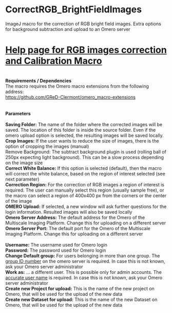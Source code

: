 # CorrectRGB_BrightFieldImages
ImageJ macro for the correction of RGB bright field images. Extra options for background subtraction and upload to an Omero server

<html>
  <h1><u>Help page for RGB images correction and Calibration Macro</u></h1>
  <font>
  <br>
    <b>Requirements / Dependencies</b><br>The macro requires the Omero macro extensions from the following address:<br>
    <a href="https://github.com/GReD-Clermont/omero_macro-extensions">https://github.com/GReD-Clermont/omero_macro-extensions</a>
<br><br><br>
<b>Parameters</b>
<br><br>
<b>Saving Folder:</b> The name of the folder where the corrected images will be saved. The location of this folder is inside the source folder. Even if the omero upload option is selected, the resulting images will be saved locally.<br>
<b>Crop Images:</b> If the user wants to reduce the size of images, there is the option of cropping the images (manual)<br
<b>Remove Background:</b> The subtract background plugin is used (rolling ball of 250px expecting light background). This can be a slow process depending on the image size<br>
<b>Correct White Balance:</b> If this option is selected (default), then the macro will correct the white balance, based on the region of interest selected (see next parameter)<br>
<b>Correction Region:</b> For the correction of RGB images a region of interest is required. The user can manually select this region (usually sample free), or the macro can select a region of 400x400 px from the corners or the center of the image<br>
<b>OMERO Upload:</b> If selected, a new window will ask further questions for the login information. Resulted images will also be saved locally<br>
<b>Omero Server Address:</b> The default address for the Omero of the Multiscale Imaging Platform. Change this for uploading on a different server<br>
<b>Omero Server Port:</b> The default port for the Omero of the Multiscale Imaging Platform. Change this for uploading on a different server<br>

<br>
<b>Username:</b> The username used for Omero login<br>
<b>Password:</b> The password used for Omero login<br>
<b>Change Default group:</b> For users belonging in more than one group. The <u>group ID number</u> on the omero server is required. In case this is not known, ask your Omero server administrator<br>
<b>Work as:</b> ... a different user. This is possible only for admin accounts. The <u>accurate user name</u> is required. In case this is not known, ask your Omero server administrator<br>
<b>Create new Project for upload:</b> This is the name of the new project on Omero, that will be used for the upload of the new data<br>
<b>Create new Dataset for upload:</b> This is the name of the new Dataset on Omero, that will be used for the upload of the new data<br>
</font>
